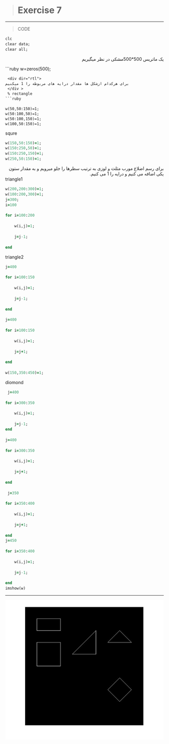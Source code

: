 > # Exercise 7
> 
***
>CODE
 
```ruby
clc
clear data;
clear all;
```
 <div dir="rtl">

یک ماتریس 500*500مشکی در نظر میگیریم
 </div> 
```ruby
w=zeros(500);

```
 <div dir="rtl">
برای هرکدام ازشکل ها مقدار درایه های مربوطه را 1 میکنیم
 </div >
 % rectangle
```ruby

w(50,50:150)=1;
w(50:100,50)=1;
w(50:100,150)=1;
w(100,50:150)=1;

```
 squre

```ruby
w(150,50:150)=1;
w(150:250,50)=1;
w(150:250,150)=1;
w(250,50:150)=1;

```
 <div dir="rtl">
برای رسم اضلاع مورب مثلث و لوزی به ترتیب سطرها را جلو میرویم و به مقدار ستون یکی اضافه می کنیم و درایه را 1 می کنیم.
 </div >
triangle1

```ruby
w(200,200:300)=1;
w(100:200,300)=1;
j=300;
i=100

for i=100:200
    
    w(i,j)=1;
    
    j=j-1;
    
end

```
triangle2

```ruby
j=400

for i=100:150

    w(i,j)=1;
    
    j=j-1;
    
end

j=400

for i=100:150

    w(i,j)=1;
    
    j=j+1;
    
end

w(150,350:450)=1;

```
 diomond

```ruby
 j=400
 
for i=300:350

    w(i,j)=1;
    
    j=j-1;
end

j=400

for i=300:350

    w(i,j)=1;
    
    j=j+1;
    
end 

 j=350
 
for i=350:400

    w(i,j)=1;
    
    j=j+1;
    
end
j=450

for i=350:400

    w(i,j)=1;
    
    j=j-1;
    
end 
imshow(w) 
```
***
![alt text](https://github.com/semnan-university-ai/image-processing-class/blob/main/excersiecs/afsaneh427726/7/soal7.2.jpg)



